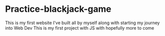 # Practice-blackjack-game
This is my first website I've built all by myself along with starting my journey into Web Dev
This is my first project with JS with hopefully more to come
